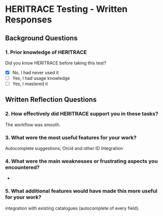 # HERITRACE Testing - Written Responses

## Background Questions

### 1. Prior knowledge of HERITRACE
Did you know HERITRACE before taking this test?
- [X] No, I had never used it
- [ ] Yes, I had usage knowledge
- [ ] Yes, I mastered it

## Written Reflection Questions

### 2. How effectively did HERITRACE support you in these tasks?
The workflow was smooth.



### 3. What were the most useful features for your work?
Autocomplete suggestions; Orcid and other ID integration 



### 4. What were the main weaknesses or frustrating aspects you encountered?
-


### 5. What additional features would have made this more useful for your work?
integration with existing catalogues (autocomplete of every field).